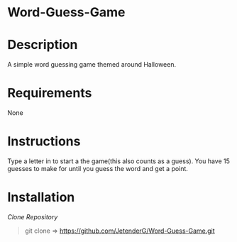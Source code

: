 Word-Guess-Game
===============


Description
===========
A simple word guessing game themed around Halloween.

Requirements
============
None

Instructions
===========
Type a letter in to start a the game(this also counts as a guess). You have 15 guesses to make for until you guess the word and get a point.

Installation
============


*Clone Repository*

> git clone => https://github.com/JetenderG/Word-Guess-Game.git